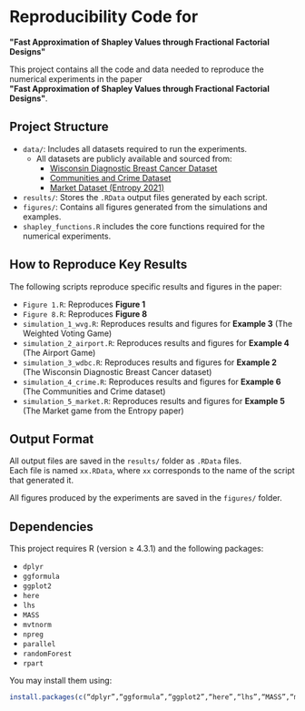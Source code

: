 # Reproducibility Code for  
**"Fast Approximation of Shapley Values through Fractional Factorial Designs"**

This project contains all the code and data needed to reproduce the numerical experiments in the paper  
**"Fast Approximation of Shapley Values through Fractional Factorial Designs"**.

## Project Structure
- `data/`: Includes all datasets required to run the experiments.
  - All datasets are publicly available and sourced from:
    - [Wisconsin Diagnostic Breast Cancer Dataset](https://archive.ics.uci.edu/dataset/17/breast+cancer+wisconsin+diagnostic)
    - [Communities and Crime Dataset](https://archive.ics.uci.edu/dataset/183/communities+and+crime)
    - [Market Dataset (Entropy 2021)](https://www.mdpi.com/1099-4300/23/12/1598)
- `results/`: Stores the `.RData` output files generated by each script.
- `figures/`: Contains all figures generated from the simulations and examples.
- `shapley_functions.R` includes the core functions required for the numerical experiments.

## How to Reproduce Key Results

The following scripts reproduce specific results and figures in the paper:

- `Figure 1.R`: Reproduces **Figure 1**  
- `Figure 8.R`: Reproduces **Figure 8** 
- `simulation_1_wvg.R`: Reproduces results and figures for **Example 3** (The Weighted Voting Game)
- `simulation_2_airport.R`: Reproduces results and figures for **Example 4** (The Airport Game)
- `simulation_3_wdbc.R`: Reproduces results and figures for **Example 2** (The Wisconsin Diagnostic Breast Cancer dataset)
- `simulation_4_crime.R`: Reproduces results and figures for **Example 6** (The Communities and Crime dataset)
- `simulation_5_market.R`: Reproduces results and figures for **Example 5** (The Market game from the Entropy paper)

## Output Format

All output files are saved in the `results/` folder as `.RData` files.  
Each file is named `xx.RData`, where `xx` corresponds to the name of the script that generated it.

All figures produced by the experiments are saved in the `figures/` folder.

## Dependencies

This project requires R (version ≥ 4.3.1) and the following packages:

- `dplyr`
- `ggformula`
- `ggplot2`
- `here`
- `lhs`
- `MASS`
- `mvtnorm`
- `npreg`
- `parallel`
- `randomForest`
- `rpart`

You may install them using:

```r
install.packages(c(“dplyr”,“ggformula”,“ggplot2”,“here”,“lhs”,“MASS”,“mvtnorm”,“npreg”, “parallel”, “randomForest”, “rpart”))

